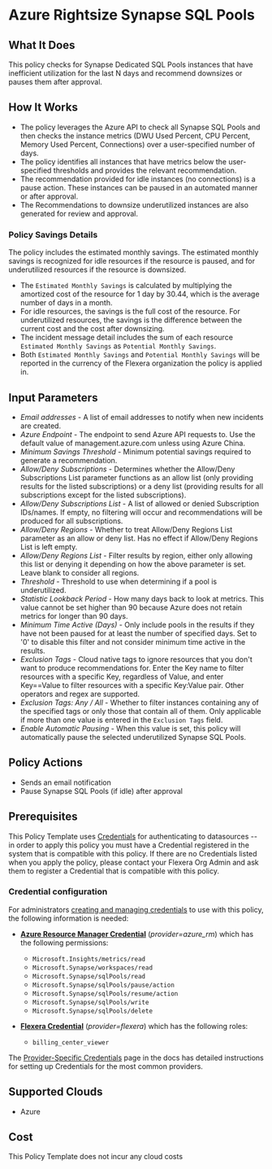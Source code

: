 # Azure Rightsize Synapse SQL Pools

## What It Does

This policy checks for Synapse Dedicated SQL Pools instances that have inefficient utilization for the last N days and recommend downsizes or pauses them after approval.

## How It Works

- The policy leverages the Azure API to check all Synapse SQL Pools and then checks the instance metrics (DWU Used Percent, CPU Percent, Memory Used Percent, Connections) over a user-specified number of days.
- The policy identifies all instances that have metrics below the user-specified thresholds and provides the relevant recommendation.
- The recommendation provided for idle instances (no connections) is a pause action. These instances can be paused in an automated manner or after approval.
- The Recommendations to downsize underutilized instances are also generated for review and approval. 

### Policy Savings Details

The policy includes the estimated monthly savings. The estimated monthly savings is recognized for idle resources if the resource is paused, and for underutilized resources if the resource is downsized.

- The `Estimated Monthly Savings` is calculated by multiplying the amortized cost of the resource for 1 day by 30.44, which is the average number of days in a month.
- For idle resources, the savings is the full cost of the resource. For underutilized resources, the savings is the difference between the current cost and the cost after downsizing.
- The incident message detail includes the sum of each resource `Estimated Monthly Savings` as `Potential Monthly Savings`.
- Both `Estimated Monthly Savings` and `Potential Monthly Savings` will be reported in the currency of the Flexera organization the policy is applied in.

## Input Parameters

- *Email addresses* - A list of email addresses to notify when new incidents are created.
- *Azure Endpoint* - The endpoint to send Azure API requests to. Use the default value of management.azure.com unless using Azure China.
- *Minimum Savings Threshold* - Minimum potential savings required to generate a recommendation.
- *Allow/Deny Subscriptions* - Determines whether the Allow/Deny Subscriptions List parameter functions as an allow list (only providing results for the listed subscriptions) or a deny list (providing results for all subscriptions except for the listed subscriptions).
- *Allow/Deny Subscriptions List* - A list of allowed or denied Subscription IDs/names. If empty, no filtering will occur and recommendations will be produced for all subscriptions.
- *Allow/Deny Regions* - Whether to treat Allow/Deny Regions List parameter as an allow or deny list. Has no effect if Allow/Deny Regions List is left empty.
- *Allow/Deny Regions List* - Filter results by region, either only allowing this list or denying it depending on how the above parameter is set. Leave blank to consider all regions.
- *Threshold* - Threshold to use when determining if a pool is underutilized.
- *Statistic Lookback Period* - How many days back to look at metrics. This value cannot be set higher than 90 because Azure does not retain metrics for longer than 90 days.
- *Minimum Time Active (Days)* - Only include pools in the results if they have not been paused for at least the number of specified days. Set to '0' to disable this filter and not consider minimum time active in the results.
- *Exclusion Tags* - Cloud native tags to ignore resources that you don't want to produce recommendations for. Enter the Key name to filter resources with a specific Key, regardless of Value, and enter Key==Value to filter resources with a specific Key:Value pair. Other operators and regex are supported.
- *Exclusion Tags: Any / All* - Whether to filter instances containing any of the specified tags or only those that contain all of them. Only applicable if more than one value is entered in the `Exclusion Tags` field.
- *Enable Automatic Pausing* - When this value is set, this policy will automatically pause the selected underutilized Synapse SQL Pools.

## Policy Actions

- Sends an email notification
- Pause Synapse SQL Pools (if idle) after approval

## Prerequisites

This Policy Template uses [Credentials](https://docs.flexera.com/flexera/EN/Automation/ManagingCredentialsExternal.htm) for authenticating to datasources -- in order to apply this policy you must have a Credential registered in the system that is compatible with this policy. If there are no Credentials listed when you apply the policy, please contact your Flexera Org Admin and ask them to register a Credential that is compatible with this policy.

### Credential configuration

For administrators [creating and managing credentials](https://docs.flexera.com/flexera/EN/Automation/ManagingCredentialsExternal.htm) to use with this policy, the following information is needed:

- [**Azure Resource Manager Credential**](https://docs.flexera.com/flexera/EN/Automation/ProviderCredentials.htm#automationadmin_109256743_1124668) (*provider=azure_rm*) which has the following permissions:
  - `Microsoft.Insights/metrics/read`
  - `Microsoft.Synapse/workspaces/read`
  - `Microsoft.Synapse/sqlPools/read`
  - `Microsoft.Synapse/sqlPools/pause/action`
  - `Microsoft.Synapse/sqlPools/resume/action`
  - `Microsoft.Synapse/sqlPools/write`
  - `Microsoft.Synapse/sqlPools/delete`

- [**Flexera Credential**](https://docs.flexera.com/flexera/EN/Automation/ProviderCredentials.htm) (*provider=flexera*) which has the following roles:
  - `billing_center_viewer`

The [Provider-Specific Credentials](https://docs.flexera.com/flexera/EN/Automation/ProviderCredentials.htm) page in the docs has detailed instructions for setting up Credentials for the most common providers.

## Supported Clouds

- Azure

## Cost

This Policy Template does not incur any cloud costs
